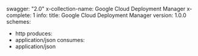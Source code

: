 swagger: "2.0"
x-collection-name: Google Cloud Deployment Manager
x-complete: 1
info:
  title: Google Cloud Deployment Manager
  version: 1.0.0
schemes:
- http
produces:
- application/json
consumes:
- application/json